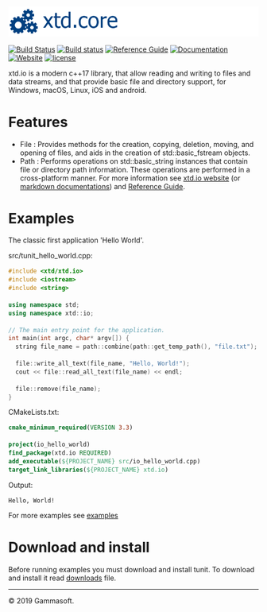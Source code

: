 [![tunit](docs/pictures/header.png)](https://gammasoft71.wixsite.com/xtd-tunit)

[![Build Status](https://travis-ci.org/gammasoft71/xtd_io.svg?branch=master)](https://travis-ci.org/gammasoft71/xtd_io)
[![Build status](https://ci.appveyor.com/api/projects/status/qverymyu0fopqnt4?svg=true)](https://ci.appveyor.com/project/gammasoft71/xtd-io)
[![Reference Guide](https://img.shields.io/badge/code-Reference_Guide-brightgreen.svg)](https://codedocs.xyz/gammasoft71/xtd_io/)
[![Documentation](https://img.shields.io/badge/wiki-Documentaions-brightgreen.svg)](./README.md)
[![Website](https://img.shields.io/badge/web-gammasoft-brightgreen.svg)](https://gammasoft71.wixsite.com/gammasoft)
[![license](https://img.shields.io/github/license/gammasoft71/xtd.io.svg)](LICENSE.md)
<!--- 
[![Download xtd.io](https://img.shields.io/sourceforge/dt/iopro.svg)](https://sourceforge.net/projects/iopro/files/latest/download)
[![c++17](https://img.shields.io/badge/c++-17-004080.svg)](https://en.wikipedia.org/wiki/C%2B%2B17)
[![Windows](https://img.shields.io/badge/os-Windows-004080.svg)](https://en.wikipedia.org/wiki/Microsoft_Windows)
[![macOS](https://img.shields.io/badge/os-macOS-004080.svg)](https://en.wikipedia.org/wiki/MacOS)
[![Linux](https://img.shields.io/badge/os-Linux-004080.svg)](https://en.wikipedia.org/wiki/Linux)
[![iOS](https://img.shields.io/badge/os-iOS-004080.svg)](https://en.wikipedia.org/wiki/IOS)
[![android](https://img.shields.io/badge/os-android-004080.svg)](https://en.wikipedia.org/wiki/Android_(operating_system))
[![codecov](https://codecov.io/gh/gammasoft71/xtd.io/branch/master/graph/badge.svg)](https://codecov.io/gh/gammasoft71/xtd.io) 
--->

xtd.io is a modern c++17 library, that allow reading and writing to files and data streams, and that provide basic file and directory support, for Windows, macOS, Linux, iOS and android.

# Features

* File : Provides methods for the creation, copying, deletion, moving, and opening of files, and aids in the creation of std::basic_fstream objects.
* Path : Performs operations on std::basic_string instances that contain file or directory path information. These operations are performed in a cross-platform manner.
For more information see [xtd.io website](https://gammasoft71.wixsite.com/xtd-io) (or [markdown documentations](docs/home.md)) and [Reference Guide](https://codedocs.xyz/gammasoft71/xtd.io/).

# Examples

The classic first application 'Hello World'.

src/tunit_hello_world.cpp:

```c++
#include <xtd/xtd.io>
#include <iostream>
#include <string>

using namespace std;
using namespace xtd::io;

// The main entry point for the application.
int main(int argc, char* argv[]) {
  string file_name = path::combine(path::get_temp_path(), "file.txt");
  
  file::write_all_text(file_name, "Hello, World!");
  cout << file::read_all_text(file_name) << endl;
  
  file::remove(file_name);
}
```

CMakeLists.txt:

```cmake
cmake_minimum_required(VERSION 3.3)

project(io_hello_world)
find_package(xtd.io REQUIRED)
add_executable(${PROJECT_NAME} src/io_hello_world.cpp)
target_link_libraries(${PROJECT_NAME} xtd.io)
```

Output:
```
Hello, World!
```

For more examples see [examples](examples)

# Download and install

Before running examples you must download and install tunit. To download and install it read [downloads](docs/downloads.md) file.

______________________________________________________________________________________________

© 2019 Gammasoft.
